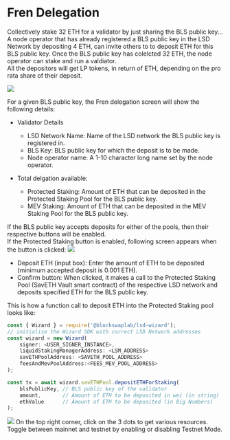 # Fren Delegation
Collectively stake 32 ETH for a validator by just sharing the BLS public key...  
A node operator that has already registered a BLS public key in the LSD Network by depositing 4 ETH, can invite others to to deposit ETH for this BLS public key. Once the BLS public key has colelcted 32 ETH, the node operator can stake and run a valdiator.  
All the depositors will get LP tokens, in return of ETH, depending on the pro rata share of their deposit.

![](https://i.imgur.com/RhhvBh9.png)

For a given BLS public key, the Fren delegation screen will show the following details:
* Validator Details
    * LSD Network Name: Name of the LSD network the BLS public key is registered in.
    * BLS Key: BLS public key for which the deposit is to be made.
    * Node operator name: A 1-10 character long name set by the node operator.

* Total delgation available:
    * Protected Staking: Amount of ETH that can be deposited in the Protected Staking Pool for the BLS public key.
    * MEV Staking: Amount of ETH that can be deposited in the MEV Staking Pool for the BLS public key.

If the BLS public key accepts deposits for either of the pools, then their respective buttons will be enabled.  
If the Protected Staking button is enabled, following screen appears when the button is clicked:
![](https://i.imgur.com/7RymqKs.png)
* Deposit ETH (input box): Enter the amount of ETH to be deposited (minimum accepted deposit is 0.001 ETH).
* Confirm button: When clicked, it makes a call to the Protected Staking Pool (SavETH Vault smart contract) of the respective LSD network and deposits specified ETH for the BLS public key.

This is how a function call to deposit ETH into the Protected Staking pool looks like:
```javascript
const { Wizard } = require('@blockswaplab/lsd-wizard');
// initialise the Wizard SDK with correct LSD Network addresses
const wizard = new Wizard(
	signer: <USER_SIGNER_INSTANCE>,
	liquidStakingManagerAddress: <LSM_ADDRESS>
	savETHPoolAddress: <SAVETH_POOL_ADDRESS>
	feesAndMevPoolAddress:<FEES_MEV_POOL_ADDRESS>
);

const tx = await wizard.savETHPool.depositETHForStaking(
	blsPublicKey, // BLS public key of the validator
	amount,       // Amount of ETH to be deposited in wei (in string)
	ethValue      // Amount of ETH to be deposited (in Big Numbers)
);
```

![](https://i.imgur.com/BsFzlha.png)
On the top right corner, click on the 3 dots to get various resources. Toggle between mainnet and testnet by enabling or disabling Testnet Mode.
